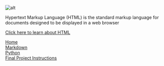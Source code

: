 ![alt](https://upload.wikimedia.org/wikipedia/commons/thumb/6/61/HTML5_logo_and_wordmark.svg/1200px-HTML5_logo_and_wordmark.svg.png)

<p> Hypertext Markup Language (HTML) is the standard markup language for documents designed to be displayed in a web browser </p>

[Click here to learn about HTML](https://www.w3schools.com/html/default.asp)

[Home](https://github.com/knrwdm/FinalProject1000/blob/master/Final%20Project.md)
<br>[Markdown](https://github.com/knrwdm/FinalProject1000/blob/master/Markdown.md)
<br> [Python](https://github.com/knrwdm/FinalProject1000/blob/master/Python.md)
<br> [Final Project Instructions](https://github.com/knrwdm/FinalProject1000/blob/master/Home.md)
